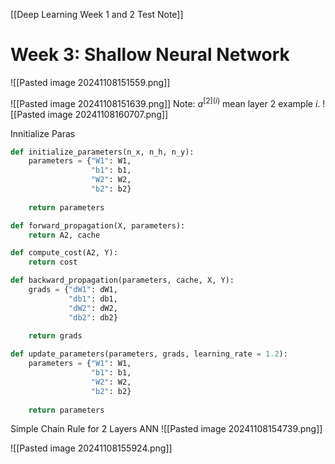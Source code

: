 [[Deep Learning Week 1 and 2 Test Note]]
# Week 3: Shallow Neural Network
![[Pasted image 20241108151559.png]]

![[Pasted image 20241108151639.png]]
Note: $a^{[2](i)}$ mean layer 2 example $i$.
![[Pasted image 20241108160707.png]]

Innitialize Paras
```python
def initialize_parameters(n_x, n_h, n_y):
    parameters = {"W1": W1,
                  "b1": b1,
                  "W2": W2,
                  "b2": b2}
    
    return parameters

def forward_propagation(X, parameters):
    return A2, cache

def compute_cost(A2, Y):
    return cost

def backward_propagation(parameters, cache, X, Y):
    grads = {"dW1": dW1,
             "db1": db1,
             "dW2": dW2,
             "db2": db2}
    
    return grads

def update_parameters(parameters, grads, learning_rate = 1.2):
    parameters = {"W1": W1,
                  "b1": b1,
                  "W2": W2,
                  "b2": b2}
    
    return parameters
```


Simple Chain Rule for 2 Layers ANN
![[Pasted image 20241108154739.png]]

![[Pasted image 20241108155924.png]]

